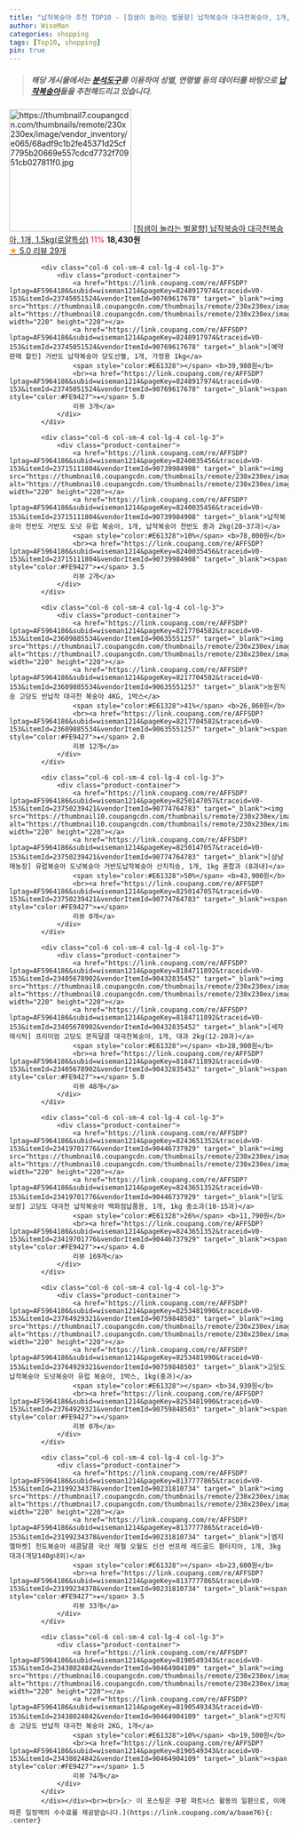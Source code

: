 ```yaml
---
title: "납작복숭아 추천 TOP10 - [침샘이 놀라는 벌꿀향] 납작복숭아 대극천복숭아, 1개, 1.5kg(로얄특상)"
author: WiseMan
categories: shopping
tags: [Top10, shopping]
pin: true
---
```


> ##### 해당 게시물에서는 [**분석도구**](https://itemscout.io/)를 이용하여 **성별**, **연령별** 등의 데이터를 바탕으로 [**납작복숭아**](https://link.coupang.com/a/baae76)들을 추천해드리고 있습니다.
<div class="container"><div class="row">
            <div class="col-6 col-sm-4 col-lg-4 col-lg-3">
                <div class="product-container">
                    <a href="https://link.coupang.com/re/AFFSDP?lptag=AF5964186&subid=wiseman1214&pageKey=8177040980&traceid=V0-153&itemId=23694532472&vendorItemId=90719652190" target="_blank"><img src="https://thumbnail7.coupangcdn.com/thumbnails/remote/230x230ex/image/vendor_inventory/e065/68adf9c1b2fe45371d25cf7795b20669e557cdcd7732f70951cb027811f0.jpg" alt="https://thumbnail7.coupangcdn.com/thumbnails/remote/230x230ex/image/vendor_inventory/e065/68adf9c1b2fe45371d25cf7795b20669e557cdcd7732f70951cb027811f0.jpg" width="220" height="220"></a>
                    <a href="https://link.coupang.com/re/AFFSDP?lptag=AF5964186&subid=wiseman1214&pageKey=8177040980&traceid=V0-153&itemId=23694532472&vendorItemId=90719652190" target="_blank">[침샘이 놀라는 벌꿀향] 납작복숭아 대극천복숭아, 1개, 1.5kg(로얄특상)</a>
                    <span style="color:#E61328">11%</span> <b>18,430원</b>
                    <br><a href="https://link.coupang.com/re/AFFSDP?lptag=AF5964186&subid=wiseman1214&pageKey=8177040980&traceid=V0-153&itemId=23694532472&vendorItemId=90719652190" target="_blank"><span style="color:#FE9427">★</span> 5.0
                    리뷰 29개</a>
                </div>
            </div>
            
            <div class="col-6 col-sm-4 col-lg-4 col-lg-3">
                <div class="product-container">
                    <a href="https://link.coupang.com/re/AFFSDP?lptag=AF5964186&subid=wiseman1214&pageKey=8248917974&traceid=V0-153&itemId=23745051524&vendorItemId=90769617678" target="_blank"><img src="https://thumbnail8.coupangcdn.com/thumbnails/remote/230x230ex/image/vendor_inventory/17eb/f712ceb8208bcba974571b211f70dca857c44ed3fad38a935bd6c9ebd6df.jpeg" alt="https://thumbnail8.coupangcdn.com/thumbnails/remote/230x230ex/image/vendor_inventory/17eb/f712ceb8208bcba974571b211f70dca857c44ed3fad38a935bd6c9ebd6df.jpeg" width="220" height="220"></a>
                    <a href="https://link.coupang.com/re/AFFSDP?lptag=AF5964186&subid=wiseman1214&pageKey=8248917974&traceid=V0-153&itemId=23745051524&vendorItemId=90769617678" target="_blank">[예약판매 할인] 거반도 납작복숭아 당도선별, 1개, 가정용 1kg</a>
                    <span style="color:#E61328"></span> <b>39,980원</b>
                    <br><a href="https://link.coupang.com/re/AFFSDP?lptag=AF5964186&subid=wiseman1214&pageKey=8248917974&traceid=V0-153&itemId=23745051524&vendorItemId=90769617678" target="_blank"><span style="color:#FE9427">★</span> 5.0
                    리뷰 3개</a>
                </div>
            </div>
            
            <div class="col-6 col-sm-4 col-lg-4 col-lg-3">
                <div class="product-container">
                    <a href="https://link.coupang.com/re/AFFSDP?lptag=AF5964186&subid=wiseman1214&pageKey=8240035456&traceid=V0-153&itemId=23715111804&vendorItemId=90739984908" target="_blank"><img src="https://thumbnail6.coupangcdn.com/thumbnails/remote/230x230ex/image/vendor_inventory/9306/68a6b51e4f281ebe54fe405b5a29ac57ce31bd6de964018c2e3243cb9501.jpg" alt="https://thumbnail6.coupangcdn.com/thumbnails/remote/230x230ex/image/vendor_inventory/9306/68a6b51e4f281ebe54fe405b5a29ac57ce31bd6de964018c2e3243cb9501.jpg" width="220" height="220"></a>
                    <a href="https://link.coupang.com/re/AFFSDP?lptag=AF5964186&subid=wiseman1214&pageKey=8240035456&traceid=V0-153&itemId=23715111804&vendorItemId=90739984908" target="_blank">납작복숭아 천반도 거반도 도넛 유럽 복숭아, 1개, 납작복숭아 천반도 중과 2kg(28~37과)</a>
                    <span style="color:#E61328">10%</span> <b>78,000원</b>
                    <br><a href="https://link.coupang.com/re/AFFSDP?lptag=AF5964186&subid=wiseman1214&pageKey=8240035456&traceid=V0-153&itemId=23715111804&vendorItemId=90739984908" target="_blank"><span style="color:#FE9427">★</span> 3.5
                    리뷰 2개</a>
                </div>
            </div>
            
            <div class="col-6 col-sm-4 col-lg-4 col-lg-3">
                <div class="product-container">
                    <a href="https://link.coupang.com/re/AFFSDP?lptag=AF5964186&subid=wiseman1214&pageKey=8217704582&traceid=V0-153&itemId=23609885534&vendorItemId=90635551257" target="_blank"><img src="https://thumbnail7.coupangcdn.com/thumbnails/remote/230x230ex/image/vendor_inventory/2f4c/e508fef91bbebbdf5c7269ba35b84308045e9bd9dad641d0157915ed61c1.png" alt="https://thumbnail7.coupangcdn.com/thumbnails/remote/230x230ex/image/vendor_inventory/2f4c/e508fef91bbebbdf5c7269ba35b84308045e9bd9dad641d0157915ed61c1.png" width="220" height="220"></a>
                    <a href="https://link.coupang.com/re/AFFSDP?lptag=AF5964186&subid=wiseman1214&pageKey=8217704582&traceid=V0-153&itemId=23609885534&vendorItemId=90635551257" target="_blank">농원직송 고당도 반납작 대극천 복숭아 4KG, 1박스</a>
                    <span style="color:#E61328">41%</span> <b>26,860원</b>
                    <br><a href="https://link.coupang.com/re/AFFSDP?lptag=AF5964186&subid=wiseman1214&pageKey=8217704582&traceid=V0-153&itemId=23609885534&vendorItemId=90635551257" target="_blank"><span style="color:#FE9427">★</span> 2.0
                    리뷰 12개</a>
                </div>
            </div>
            
            <div class="col-6 col-sm-4 col-lg-4 col-lg-3">
                <div class="product-container">
                    <a href="https://link.coupang.com/re/AFFSDP?lptag=AF5964186&subid=wiseman1214&pageKey=8250147057&traceid=V0-153&itemId=23750239421&vendorItemId=90774764783" target="_blank"><img src="https://thumbnail10.coupangcdn.com/thumbnails/remote/230x230ex/image/vendor_inventory/7f3d/bb4ce5fc8586f35a24502478848dde3ef19cfd47cecb2881da4bf1a8940e.png" alt="https://thumbnail10.coupangcdn.com/thumbnails/remote/230x230ex/image/vendor_inventory/7f3d/bb4ce5fc8586f35a24502478848dde3ef19cfd47cecb2881da4bf1a8940e.png" width="220" height="220"></a>
                    <a href="https://link.coupang.com/re/AFFSDP?lptag=AF5964186&subid=wiseman1214&pageKey=8250147057&traceid=V0-153&itemId=23750239421&vendorItemId=90774764783" target="_blank">[삼남매농장] 유럽복숭아 도넛복숭아 거반도납작복숭아 산지직송, 1개, 1kg 혼합과 (8과내)</a>
                    <span style="color:#E61328">50%</span> <b>43,900원</b>
                    <br><a href="https://link.coupang.com/re/AFFSDP?lptag=AF5964186&subid=wiseman1214&pageKey=8250147057&traceid=V0-153&itemId=23750239421&vendorItemId=90774764783" target="_blank"><span style="color:#FE9427">★</span> 
                    리뷰 0개</a>
                </div>
            </div>
            
            <div class="col-6 col-sm-4 col-lg-4 col-lg-3">
                <div class="product-container">
                    <a href="https://link.coupang.com/re/AFFSDP?lptag=AF5964186&subid=wiseman1214&pageKey=8184711892&traceid=V0-153&itemId=23405678902&vendorItemId=90432835452" target="_blank"><img src="https://thumbnail8.coupangcdn.com/thumbnails/remote/230x230ex/image/vendor_inventory/fd01/ed60efdce2bf8bc4d8a743a16ae4ba9a185085fa938d50ef4add2cece317.png" alt="https://thumbnail8.coupangcdn.com/thumbnails/remote/230x230ex/image/vendor_inventory/fd01/ed60efdce2bf8bc4d8a743a16ae4ba9a185085fa938d50ef4add2cece317.png" width="220" height="220"></a>
                    <a href="https://link.coupang.com/re/AFFSDP?lptag=AF5964186&subid=wiseman1214&pageKey=8184711892&traceid=V0-153&itemId=23405678902&vendorItemId=90432835452" target="_blank">[세자매식탁] 프리미엄 고당도 쫀득달콤 대극천복숭아, 1개, 대과 2kg(12-20과)</a>
                    <span style="color:#E61328"></span> <b>28,900원</b>
                    <br><a href="https://link.coupang.com/re/AFFSDP?lptag=AF5964186&subid=wiseman1214&pageKey=8184711892&traceid=V0-153&itemId=23405678902&vendorItemId=90432835452" target="_blank"><span style="color:#FE9427">★</span> 5.0
                    리뷰 48개</a>
                </div>
            </div>
            
            <div class="col-6 col-sm-4 col-lg-4 col-lg-3">
                <div class="product-container">
                    <a href="https://link.coupang.com/re/AFFSDP?lptag=AF5964186&subid=wiseman1214&pageKey=8243651352&traceid=V0-153&itemId=23419701776&vendorItemId=90446737929" target="_blank"><img src="https://thumbnail6.coupangcdn.com/thumbnails/remote/230x230ex/image/vendor_inventory/7e58/ee83a7822588436f0fff85beb04ea09033772bb5e41be4d23293d719f645.jpg" alt="https://thumbnail6.coupangcdn.com/thumbnails/remote/230x230ex/image/vendor_inventory/7e58/ee83a7822588436f0fff85beb04ea09033772bb5e41be4d23293d719f645.jpg" width="220" height="220"></a>
                    <a href="https://link.coupang.com/re/AFFSDP?lptag=AF5964186&subid=wiseman1214&pageKey=8243651352&traceid=V0-153&itemId=23419701776&vendorItemId=90446737929" target="_blank">[당도보장] 고당도 대극천 납작복숭아 백화점납품용, 1개, 1kg 중소과(10-15과)</a>
                    <span style="color:#E61328">26%</span> <b>11,790원</b>
                    <br><a href="https://link.coupang.com/re/AFFSDP?lptag=AF5964186&subid=wiseman1214&pageKey=8243651352&traceid=V0-153&itemId=23419701776&vendorItemId=90446737929" target="_blank"><span style="color:#FE9427">★</span> 4.0
                    리뷰 169개</a>
                </div>
            </div>
            
            <div class="col-6 col-sm-4 col-lg-4 col-lg-3">
                <div class="product-container">
                    <a href="https://link.coupang.com/re/AFFSDP?lptag=AF5964186&subid=wiseman1214&pageKey=8253481990&traceid=V0-153&itemId=23764929321&vendorItemId=90759848503" target="_blank"><img src="https://thumbnail7.coupangcdn.com/thumbnails/remote/230x230ex/image/vendor_inventory/5bf0/fae90904fff04b9a3ed1fbf96e4e5a7d7ed8eb8348fdf4cb060628e807e5.jpg" alt="https://thumbnail7.coupangcdn.com/thumbnails/remote/230x230ex/image/vendor_inventory/5bf0/fae90904fff04b9a3ed1fbf96e4e5a7d7ed8eb8348fdf4cb060628e807e5.jpg" width="220" height="220"></a>
                    <a href="https://link.coupang.com/re/AFFSDP?lptag=AF5964186&subid=wiseman1214&pageKey=8253481990&traceid=V0-153&itemId=23764929321&vendorItemId=90759848503" target="_blank">고당도 납작복숭아 도넛복숭아 유럽 복숭아, 1박스, 1kg(중과)</a>
                    <span style="color:#E61328"></span> <b>34,930원</b>
                    <br><a href="https://link.coupang.com/re/AFFSDP?lptag=AF5964186&subid=wiseman1214&pageKey=8253481990&traceid=V0-153&itemId=23764929321&vendorItemId=90759848503" target="_blank"><span style="color:#FE9427">★</span> 
                    리뷰 0개</a>
                </div>
            </div>
            
            <div class="col-6 col-sm-4 col-lg-4 col-lg-3">
                <div class="product-container">
                    <a href="https://link.coupang.com/re/AFFSDP?lptag=AF5964186&subid=wiseman1214&pageKey=8137777865&traceid=V0-153&itemId=23199234378&vendorItemId=90231810734" target="_blank"><img src="https://thumbnail7.coupangcdn.com/thumbnails/remote/230x230ex/image/vendor_inventory/8bdb/a7d784b9eb9a53de615565a22b6bab0987901da73dc9dd2e61c07c3601b0.png" alt="https://thumbnail7.coupangcdn.com/thumbnails/remote/230x230ex/image/vendor_inventory/8bdb/a7d784b9eb9a53de615565a22b6bab0987901da73dc9dd2e61c07c3601b0.png" width="220" height="220"></a>
                    <a href="https://link.coupang.com/re/AFFSDP?lptag=AF5964186&subid=wiseman1214&pageKey=8137777865&traceid=V0-153&itemId=23199234378&vendorItemId=90231810734" target="_blank">[엠지엘마켓] 천도복숭아 새콤달콤 국산 제철 오월도 신선 썬프레 레드골드 환타지아, 1개, 3kg 대과(개당140g내외)</a>
                    <span style="color:#E61328"></span> <b>23,600원</b>
                    <br><a href="https://link.coupang.com/re/AFFSDP?lptag=AF5964186&subid=wiseman1214&pageKey=8137777865&traceid=V0-153&itemId=23199234378&vendorItemId=90231810734" target="_blank"><span style="color:#FE9427">★</span> 3.5
                    리뷰 33개</a>
                </div>
            </div>
            
            <div class="col-6 col-sm-4 col-lg-4 col-lg-3">
                <div class="product-container">
                    <a href="https://link.coupang.com/re/AFFSDP?lptag=AF5964186&subid=wiseman1214&pageKey=8190549343&traceid=V0-153&itemId=23438024842&vendorItemId=90464904109" target="_blank"><img src="https://thumbnail6.coupangcdn.com/thumbnails/remote/230x230ex/image/vendor_inventory/00fd/66f8e1d3f987e22a99c3a7d77ebf822b7f704ad4b09815d35b59bdbbe03b.png" alt="https://thumbnail6.coupangcdn.com/thumbnails/remote/230x230ex/image/vendor_inventory/00fd/66f8e1d3f987e22a99c3a7d77ebf822b7f704ad4b09815d35b59bdbbe03b.png" width="220" height="220"></a>
                    <a href="https://link.coupang.com/re/AFFSDP?lptag=AF5964186&subid=wiseman1214&pageKey=8190549343&traceid=V0-153&itemId=23438024842&vendorItemId=90464904109" target="_blank">산지직송 고당도 반납작 대극천 복숭아 2KG, 1개</a>
                    <span style="color:#E61328">10%</span> <b>19,500원</b>
                    <br><a href="https://link.coupang.com/re/AFFSDP?lptag=AF5964186&subid=wiseman1214&pageKey=8190549343&traceid=V0-153&itemId=23438024842&vendorItemId=90464904109" target="_blank"><span style="color:#FE9427">★</span> 1.5
                    리뷰 74개</a>
                </div>
            </div>
            </div></div><br><br>[👉 이 포스팅은 쿠팡 파트너스 활동의 일환으로, 이에 따른 일정액의 수수료를 제공받습니다.](https://link.coupang.com/a/baae76){: .center}